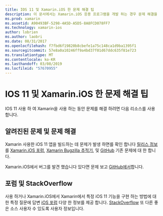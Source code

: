 ```yaml
---
title: IOS 11 및 Xamarin.iOS 한 문제 해결 팁
description: 이 문서에서는 Xamarin.iOS 응용 프로그램을 개발 하는 경우 문제 해결을 위해 사용할 수 있는 리소스를 설명 합니다. 버그 보고에 대해 설명 릴리스 정보, Xamarin 릴리스 블로그 및 옵션을 지원 합니다.
ms.prod: xamarin
ms.assetid: A90493BF-5298-4A5D-A5D5-8A8FCD078FF7
ms.technology: xamarin-ios
author: lobrien
ms.author: laobri
ms.date: 08/31/2017
ms.openlocfilehash: f7fbd6f19820b8cbefe1a75c148ca1d9ba1395f1
ms.sourcegitcommit: 57e8a0a10246ff9a4bd37f01d67ddc635f81e723
ms.translationtype: MT
ms.contentlocale: ko-KR
ms.lasthandoff: 03/08/2019
ms.locfileid: "57670955"
---
```

# <a name="troubleshooting-tips-for-ios-11-and-xamarinios"></a>IOS 11 및 Xamarin.iOS 한 문제 해결 팁

IOS 11 사용 하 여 Xamarin을 사용 하는 동안 문제를 해결 하려면 다음 리소스를 사용 합니다.

## <a name="known-issues-and-troubleshooting"></a>알려진된 문제 및 문제 해결

Xamarin 사용한 iOS 11 앱을 빌드하는 데 문제가 발생 하면를 확인 합니다 [릴리스 정보](https://docs.microsoft.com/xamarin/ios/release-notes/)를 [Xamarin.iOS 포럼](https://forums.xamarin.com/categories/ios), [Xamarin Bugzilla 추적기](https://bugzilla.xamarin.com/query.cgi?product=iOS), 및 [ GitHub](https://github.com/xamarin/xamarin-macios/issues) 기존 문제에 대 한 합니다.

Xamarin.iOS에서 버그를 발견 했습니다 있다면 문제 보고 [GitHub에서](https://github.com/xamarin/xamarin-macios/issues)합니다.

## <a name="forums-and-stackoverflow"></a>포럼 및 StackOverflow

사용 하거나 Xamarin.iOS에서 Xamarin에서 특정 iOS 11 기능을 구현 하는 방법에 대 한 특정 질문에 답변 [iOS 포럼](http://forums.xamarin.com/categories/ios) 다양 한 정보를 제공 합니다. [StackOverflow](https://stackoverflow.com/search?tab=newest&q=xamarin) 또 다른 좋은 소스 사용자 수 있도록 사용자 정보입니다.
